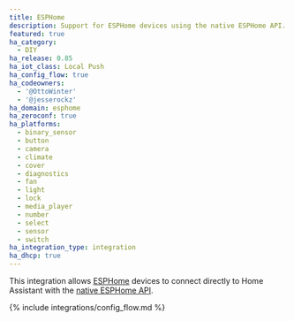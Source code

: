 ```yaml
---
title: ESPHome
description: Support for ESPHome devices using the native ESPHome API.
featured: true
ha_category:
  - DIY
ha_release: 0.85
ha_iot_class: Local Push
ha_config_flow: true
ha_codeowners:
  - '@OttoWinter'
  - '@jesserockz'
ha_domain: esphome
ha_zeroconf: true
ha_platforms:
  - binary_sensor
  - button
  - camera
  - climate
  - cover
  - diagnostics
  - fan
  - light
  - lock
  - media_player
  - number
  - select
  - sensor
  - switch
ha_integration_type: integration
ha_dhcp: true
---
```


This integration allows [ESPHome](https://esphome.io) devices to connect directly to Home Assistant with the [native ESPHome API](https://esphome.io/components/api.html).

{% include integrations/config_flow.md %}
